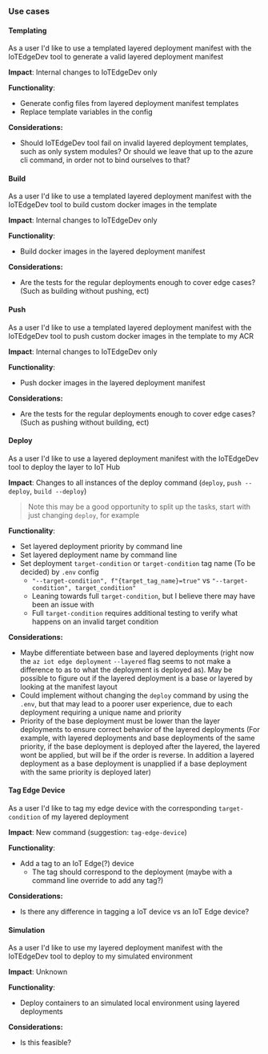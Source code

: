 ### Use cases

#### Templating

As a user I'd like to use a templated layered deployment manifest with the IoTEdgeDev tool to generate a valid layered deployment manifest

**Impact**: Internal changes to IoTEdgeDev only

**Functionality**:

- Generate config files from layered deployment manifest templates
- Replace template variables in the config

**Considerations:**

- Should IoTEdgeDev tool fail on invalid layered deployment templates, such as only system modules? Or should we leave that up to the azure cli command, in order not to bind ourselves to that?

#### Build

As a user I'd like to use a templated layered deployment manifest with the IoTEdgeDev tool to build custom docker images in the template

**Impact**: Internal changes to IoTEdgeDev only

**Functionality**:

- Build docker images in the layered deployment manifest

**Considerations:**

- Are the tests for the regular deployments enough to cover edge cases? (Such as building without pushing, ect)

#### Push

As a user I'd like to use a templated layered deployment manifest with the IoTEdgeDev tool to push custom docker images in the template to my ACR

**Impact**: Internal changes to IoTEdgeDev only

**Functionality**:

- Push docker images in the layered deployment manifest

**Considerations:**

- Are the tests for the regular deployments enough to cover edge cases? (Such as pushing without building, ect)

#### Deploy

As a user I'd like to use a layered deployment manifest with the IoTEdgeDev tool to deploy the layer to IoT Hub

**Impact**: Changes to all instances of the deploy command (`deploy`, `push --deploy`, `build --deploy`)
> Note this may be a good opportunity to split up the tasks, start with just changing `deploy`, for example

**Functionality**:

- Set layered deployment priority by command line
- Set layered deployment name by command line
- Set deployment `target-condition` or `target-condition` tag name (To be decided) by `.env` config
  - `"--target-condition", f"{target_tag_name}=true"` vs `"--target-condition", target_condition"`
  - Leaning towards full `target-condition`, but I believe there may have been an issue with
  - Full `target-condition` requires additional testing to verify what happens on an invalid target condition

**Considerations:**

- Maybe differentiate between base and layered deployments (right now the `az iot edge deployment` `--layered` flag seems to not make a difference to as to what the deployment is deployed as). May be possible to figure out if the layered deployment is a base or layered by looking at the manifest layout
- Could implement without changing the `deploy` command by using the `.env`, but that may lead to a poorer user experience, due to each deployment requiring a unique name and priority
- Priority of the base deployment must be lower than the layer deployments to ensure correct behavior of the layered deployments (For example, with layered deployments and base deployments of the same priority, if the base deployment is deployed after the layered, the layered wont be applied, but will be if the order is reverse. In addition a layered deployment  as a base deployment is unapplied if a base deployment with the same priority is deployed later)

#### Tag Edge Device

As a user I'd like to tag my edge device with the corresponding `target-condition` of my layered deployment

**Impact**: New command (suggestion: `tag-edge-device`)

**Functionality**:

- Add a tag to an IoT Edge(?) device
  - The tag should correspond to the deployment (maybe with a command line override to add any tag?)

**Considerations:**

- Is there any difference in tagging a IoT device vs an IoT Edge device?

#### Simulation

As a user I'd like to use my layered deployment manifest with the IoTEdgeDev tool to deploy to my simulated environment

**Impact**: Unknown

**Functionality**:

- Deploy containers to an simulated local environment using layered deployments

**Considerations:**

- Is this feasible?
